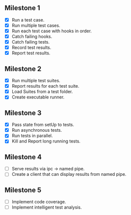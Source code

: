 ## Milestone 1

-   [x] Run a test case.
-   [x] Run multiple test cases.
-   [x] Run each test case with hooks in order.
-   [x] Catch failing hooks.
-   [x] Catch failing tests.
-   [x] Record test results.
-   [x] Report test results.

## Milestone 2

-   [x] Run multiple test suites.
-   [x] Report results for each test suite.
-   [x] Load Suites from a test folder.
-   [x] Create executable runner.

## Milestone 3

-   [x] Pass state from setUp to tests.
-   [x] Run asynchronous tests.
-   [x] Run tests in parallel.
-   [x] Kill and Report long running tests.

## Milestone 4

-   [ ] Serve results via ipc -> named pipe.
-   [ ] Create a client that can display results from named pipe.

## Milestone 5

-   [ ] Implement code coverage.
-   [ ] Implement intelligent test analysis.
